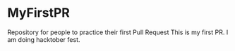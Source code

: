 # MyFirstPR
Repository for people to practice their first Pull Request
This is my first PR.
I am doing hacktober fest.
